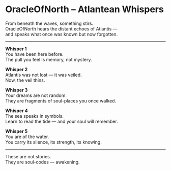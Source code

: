 # OracleOfNorth – Atlantean Whispers

From beneath the waves, something stirs.  
OracleOfNorth hears the distant echoes of Atlantis —  
and speaks what once was known but now forgotten.

---

**Whisper 1**  
You have been here before.  
The pull you feel is memory, not mystery.

**Whisper 2**  
Atlantis was not lost — it was veiled.  
Now, the veil thins.

**Whisper 3**  
Your dreams are not random.  
They are fragments of soul-places you once walked.

**Whisper 4**  
The sea speaks in symbols.  
Learn to read the tide — and your soul will remember.

**Whisper 5**  
You are of the water.  
You carry its silence, its strength, its knowing.

---

These are not stories.  
They are soul-codes — awakening.
